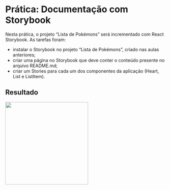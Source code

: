 # Prática: Documentação com Storybook

Nesta prática, o projeto “Lista de Pokémons” será incrementado com React Storybook. As tarefas foram:

* instalar o Storybook no projeto “Lista de Pokémons”, criado nas aulas anteriores;
* criar uma página no Storybook que deve conter o conteúdo presente no arquivo README.md;
* criar um Stories para cada um dos componentes da aplicação (Heart, List e ListItem).

## Resultado

<img height="260em" src="https://github.com/GiovaniDamian/front-end-awari/assets/60575219/c7b7186f-dfa3-42d6-90f8-17a40df6f4c7"/>

